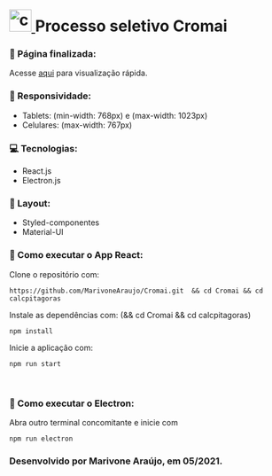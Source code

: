 
#  <a href="https://www.cromai.com/" target="_blank"> <img src="https://media-exp1.licdn.com/dms/image/C4D0BAQHYFUYykS9kXA/company-logo_200_200/0/1557178861892?e=2159024400&v=beta&t=5XD6KNs0af9m8gLcissMmsbdBMkrpsEGv1hVmh46ynM" alt="cromai" width="40" height="40"/> </a> Processo seletivo Cromai

### 📃 Página finalizada:
Acesse [ aqui](http://marivone-araujo-cromai.surge.sh/) para visualização rápida.

### 📱 Responsividade:
- Tablets: (min-width: 768px) e (max-width: 1023px)
- Celulares: (max-width: 767px)

### 💻 Tecnologias:
- React.js
- Electron.js

### 🎨 Layout:
- Styled-componentes
- Material-UI

### 🔨 Como executar o App React:
Clone o repositório com:
```
https://github.com/MarivoneAraujo/Cromai.git  && cd Cromai && cd calcpitagoras
```

Instale as dependências com:
(&& cd Cromai && cd calcpitagoras) 
```
npm install
```
Inicie a aplicação com:
```
npm run start
```
<br/>

### 🔨 Como executar o Electron:

Abra outro terminal concomitante e inicie com
```
npm run electron
```

### Desenvolvido por Marivone Araújo, em 05/2021.
